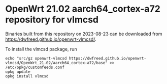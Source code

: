 OpenWrt 21.02 aarch64_cortex-a72 repository for vlmcsd
========

Binaries built from this repository on 2023-08-23 can be downloaded from <https://dwfreed.github.io/openwrt-vlmcsd/>.

To install the vlmcsd package, run

```
echo "src/gz openwrt-vlmcsd https://dwfreed.github.io/openwrt-vlmcsd/OpenWrt_21.02/aarch64_cortex-a72/base" >> /etc/opkg/customfeeds.conf
opkg update
opkg install vlmcsd
```
